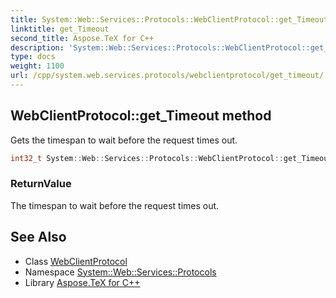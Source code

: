 ```yaml
---
title: System::Web::Services::Protocols::WebClientProtocol::get_Timeout method
linktitle: get_Timeout
second_title: Aspose.TeX for C++
description: 'System::Web::Services::Protocols::WebClientProtocol::get_Timeout method. Gets the timespan to wait before the request times out in C++.'
type: docs
weight: 1100
url: /cpp/system.web.services.protocols/webclientprotocol/get_timeout/
---
```

## WebClientProtocol::get_Timeout method


Gets the timespan to wait before the request times out.

```cpp
int32_t System::Web::Services::Protocols::WebClientProtocol::get_Timeout()
```


### ReturnValue

The timespan to wait before the request times out.

## See Also

* Class [WebClientProtocol](../)
* Namespace [System::Web::Services::Protocols](../../)
* Library [Aspose.TeX for C++](../../../)
